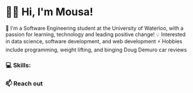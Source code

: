 # 🙋‍♂️ Hi, I'm Mousa!

🏫 I'm a Software Engineering student at the University of Waterloo, with a passion for learning, technology and leading positive change! 
💡 Interested in data science, software development, and web development
⚡ Hobbies include programming, weight lifting, and binging Doug Demuro car reviews

### 💻 Skills:

### 📫 Reach out

